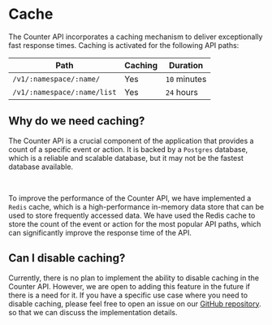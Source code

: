 # Cache

The Counter API incorporates a caching mechanism to deliver exceptionally fast response times. Caching is activated for the following API paths:

| Path                        |Caching| Duration     |
|-----------------------------|---|--------------|
| `/v1/:namespace/:name/`     |Yes| `10` minutes |
| `/v1/:namespace/:name/list` |Yes| `24` hours   |


## Why do we need caching?

The Counter API is a crucial component of the application that provides a count of a specific event or action. It is backed by a `Postgres` database, which is a reliable and scalable database, but it may not be the fastest database available. 

<br>

To improve the performance of the Counter API, we have implemented a `Redis` cache, which is a high-performance in-memory data store that can be used to store frequently accessed data. We have used the Redis cache to store the count of the event or action for the most popular API paths, which can significantly improve the response time of the API.

## Can I disable caching?


Currently, there is no plan to implement the ability to disable caching in the Counter API. However, we are open to adding this feature in the future if there is a need for it. If you have a specific use case where you need to disable caching, please feel free to open an issue on our [GitHub repository](https://github.com/counterapi/api). so that we can discuss the implementation details.
